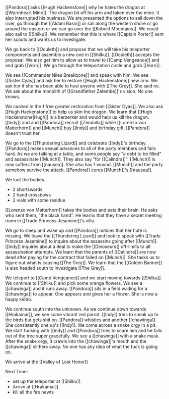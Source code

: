 [[Pandora]] asks [[Hugh Hackenstone]] why he hates the dragon at [[Wyrmheart Mine]]. The dragon bit off his arm and taken over the mine. It also interrupted his business. We are presented the options to sail down the river, go through the [[Aldani Basin]] or sail along the western shore or go around the eastern or we can go over the [[Kobold Mountains]]. We could also sail to [[Shilku]]. We remember that this is where [[Captain Porter]] sent her scouts and wants us to investigate.

We go back to [[Oculeth]] and propose that we will take his teleporter components and assemble a new one in [[Shilku]]. [[Oculeth]] accepts the proposal. We also get him to allow us to travel to [[Camp Vengeance]] and and grab [[Vorn]]. We go through the teleportation circle and grab [[Vorn]]. 

We see [[Commander Niles Breakbone]] and speak with him. We see [[Sister Cyas]] and ask her to restore [[Hugh Hackenstone]] new arm. We ask her if she has been able to heal anyone with [[The Grey]]. She said no. We ask about the monolith of [[Grandfather Zatembe]]'s vision. No one knows.

We cashed in the 1 free greater restoration from [[Sister Cyas]]. We also ask [[Hugh Hackenstone]] to help us skin the dragon. We learn that [[Hugh Hackenstone|Hugh]] is a berzerker and would help us kill the dragon. [[Indy]] and and [[Pandora]] recruit [[Zendalla]] while [[Lorenzo von Matterhorn]] and [[Munch]] buy [[Indy]] and birthday gift. [[Pandora]] doesn't trust her.

We go to the [[Thundering Lizard]] and celebrate [[Indy]]'s birthday. [[Pandora]] makes sexual advances to all of the party members and fails hard. As we are talking at a table, and some people say "a debt to be filled" and assassinate [[Munch]]. They also say "for [[Calindra]]". [[Munch]] is now suffers from [[nausea]]. She also has 1 wound. [[Munch]] and the party somehow survive the attack. [[Pandora]] cures [[Munch]]'s [[nausea]].

We loot the bodies.

- 2 shortswords
- 2 hand crossbows
- 2 vials with some residue

[[Lorenzo von Matterhorn]] takes the bodies and eats their brain. He asks who sent them, "the black hand".  He learns that they have a secret meeting room in [[Trade Princess Jesamine]]'s villa.

We go to sleep and wake up and [[Pandora]] notices that her flute is missing. We leave the [[Thundering Lizard]] and look to speak with [[Trade Princess Jesamine]] to inquire about the assassins going after [[Munch]]. [[Indy]] inquires about a deal to make the [[Dinoseurs]] off-limits to all assassination attempts. We learn that the parents of [[Calindra]] are now dead after paying for the contract that failed on [[Munch]].  She tasks us to figure out what is causing [[The Grey]].  We learn that the [[Golden Banner]] is also headed south to investigate [[The Grey]].

We teleport to [[Camp Vengeance]] and we start moving towards [[Shilku]]. We continue to [[Shilku]] and pick some orange flowers. We see a [[chawinga]] and it runs away. [[Pandora]] sits in a field waiting for a [[chawinga]] to appear. One appears and gives her a flower. She is now a happy kiddo.

We continue south into the unknown. As we continue down towards [[Hrakamar]], we see some vibrant red parrot. [[Indy]] tries to sneak up to the birds but gets shit on. [[Pandora]] whistles and another [[chawinga]]. She consistently one up's [[Indy]]. We come across a snake orgy in a pit. We start fucking with [[Indy]] and [[Pandora]] tries to scare him and he falls out of the tree super gracefully. We see a [[chawinga]] with a snake mask. After the snake orgy, it crawls into the [[chawinga]]'s mouth and the [[chawinga]] slithers away. No one has any idea of what the fuck is going on.

We arrive at the [[Valley of Lost Honor]]

Next Time:
 - set up the teleporter at [[Shilku]].
- Arrive at [[Hrakamar]]
- kill all the fire newts